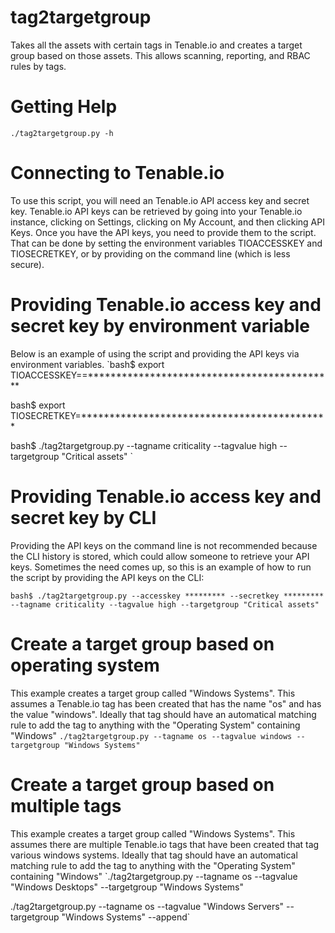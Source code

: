 # tag2targetgroup
Takes all the assets with certain tags in Tenable.io and creates a target group based on those assets.  This allows scanning, reporting, and RBAC rules by tags.

# Getting Help
`./tag2targetgroup.py -h`

# Connecting to Tenable.io
To use this script, you will need an Tenable.io API access key and secret key.  Tenable.io API keys can be retrieved by going into your Tenable.io instance, clicking on Settings, clicking on My Account, and then clicking API Keys.  Once you have the API keys, you need to provide them to the script.  That can be done by setting the environment variables TIOACCESSKEY and TIOSECRETKEY, or by providing on the command line (which is less secure).

# Providing Tenable.io access key and secret key by environment variable

Below is an example of using the script and providing the API keys via environment variables.
`bash$ export TIOACCESSKEY==********************************************

bash$ export TIOSECRETKEY=********************************************

bash$ ./tag2targetgroup.py --tagname criticality --tagvalue high --targetgroup "Critical assets" `

# Providing Tenable.io access key and secret key by CLI
Providing the API keys on the command line is not recommended because the CLI history is stored, which could allow someone to retrieve your API keys.  Sometimes the need comes up, so this is an example of how to run the script by providing the API keys on the CLI:

`bash$ ./tag2targetgroup.py --accesskey ********* --secretkey ********* --tagname criticality --tagvalue high --targetgroup "Critical assets"`

# Create a target group based on operating system
This example creates a target group called "Windows Systems".  This assumes a Tenable.io tag has been created that has the name "os" and has the value "windows".  Ideally that tag should have an automatical matching rule to add the tag to anything with the "Operating System" containing "Windows"
`./tag2targetgroup.py --tagname os --tagvalue windows --targetgroup "Windows Systems" `


# Create a target group based on multiple tags
This example creates a target group called "Windows Systems".  This assumes there are multiple Tenable.io tags that have been created that tag various windows systems.  Ideally that tag should have an automatical matching rule to add the tag to anything with the "Operating System" containing "Windows"
`./tag2targetgroup.py --tagname os --tagvalue "Windows Desktops" --targetgroup "Windows Systems" 

./tag2targetgroup.py --tagname os --tagvalue "Windows Servers" --targetgroup "Windows Systems" --append`




